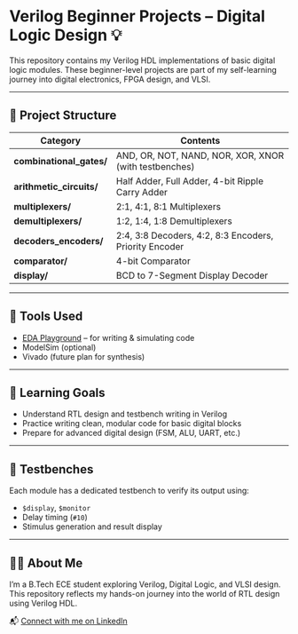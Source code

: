 # Verilog Beginner Projects – Digital Logic Design 💡

This repository contains my Verilog HDL implementations of basic digital logic modules. These beginner-level projects are part of my self-learning journey into digital electronics, FPGA design, and VLSI.

---

## 📁 Project Structure

| Category              | Contents                                                  |
|-----------------------|-----------------------------------------------------------|
| **combinational_gates/**   | AND, OR, NOT, NAND, NOR, XOR, XNOR (with testbenches)     |
| **arithmetic_circuits/**   | Half Adder, Full Adder, 4-bit Ripple Carry Adder          |
| **multiplexers/**          | 2:1, 4:1, 8:1 Multiplexers                               |
| **demultiplexers/**        | 1:2, 1:4, 1:8 Demultiplexers                             |
| **decoders_encoders/**     | 2:4, 3:8 Decoders, 4:2, 8:3 Encoders, Priority Encoder    |
| **comparator/**            | 4-bit Comparator                                         |
| **display/**               | BCD to 7-Segment Display Decoder                         |

---

## 🔧 Tools Used

- [EDA Playground](https://edaplayground.com/) – for writing & simulating code  
- ModelSim (optional)  
- Vivado (future plan for synthesis)

---

## 📌 Learning Goals

- Understand RTL design and testbench writing in Verilog  
- Practice writing clean, modular code for basic digital blocks  
- Prepare for advanced digital design (FSM, ALU, UART, etc.)

---

## 🧪 Testbenches

Each module has a dedicated testbench to verify its output using:
- `$display`, `$monitor`
- Delay timing (`#10`)
- Stimulus generation and result display

---

## 👩‍💻 About Me

I’m a B.Tech ECE student exploring Verilog, Digital Logic, and VLSI design.  
This repository reflects my hands-on journey into the world of RTL design using Verilog HDL.

📬 [Connect with me on LinkedIn](Linkedin.com/in/navya-pradeep)  
